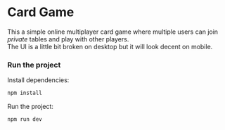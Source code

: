 # Card Game

This a simple online multiplayer card game where multiple users can join _private_ tables and play with other players.\
The UI is a little bit broken on desktop but it will look decent on mobile.

### Run the project
Install dependencies:
```bash
npm install
```

Run the project:
```bash
npm run dev
```
